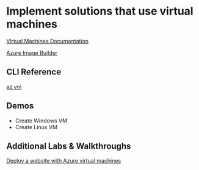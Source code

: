# Implement solutions that use virtual machines

[Virtual Machines Documentation](https://docs.microsoft.com/en-us/azure/virtual-machines/)

[Azure Image Builder](https://docs.microsoft.com/en-us/azure/virtual-machines/image-builder-overview)

## CLI Reference

[az vm](https://docs.microsoft.com/en-us/cli/azure/vm?view=azure-cli-latest)

## Demos

- Create Windows VM
- Create Linux VM

## Additional Labs & Walkthroughs

[Deploy a website with Azure virtual machines](https://docs.microsoft.com/en-us/learn/paths/deploy-a-website-with-azure-virtual-machines/)
